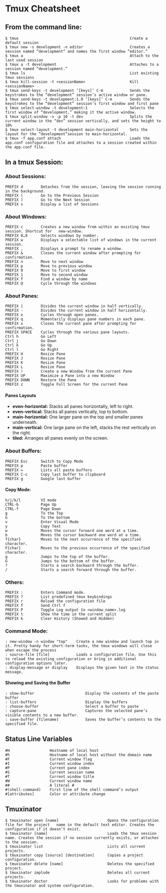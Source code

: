# Tmux Cheatsheet

## From the command line:

    $ tmux                                                  Create a default session
    $ tmux new -s development -n editor                     Creates a session named “development” and names the first window “editor.”
    $ tmux a                                                Attach to the last used session
    $ tmux a -t development                                 Attaches to a session named “development.”
    $ tmux ls                                               List existing tmux sessions
    $ tmux kill-session -t <sessionName>                    Kill <sessionName>
    $ tmux send-keys -t development ’[keys]’ C-m            Sends the keystrokes to the “development” session’s active window or pane.
    $ tmux send-keys -t development:1.0 ’[keys]’ C-m        Sends the keystrokes to the “development” session’s first window and first pane
    $ tmux select-window -t development:1                   Selects the first window of “development,” making it the active window.
    $ tmux split-window -v -p 10 -t dev                     Splits the current window in the “dev” session vertically, and sets the height to 10%
    $ tmux select-layout -t development main-horizontal     Sets the layout for the “development”session to main-horizontal.
    $ tmux -f app.conf attach                               Loads the app.conf configuration file and attaches to a session created within the app.conf file.

## In a tmux Session:

### About Sessions:

    PREFIX d        Detaches from the session, leaving the session running in the background.
    PREFIX (        Go to the Previous Session
    PREFIX )        Go to the Next Session
    PREFIX s        Display a list of Sessions

### About Windows:

    PREFIX c        Creates a new window from within an existing tmux session. Shortcut for   new-window.
    PREFIX 0…9      Selects windows by number.
    PREFIX w        Displays a selectable list of windows in the current session.
    PREFIX ,        Displays a prompt to rename a window.
    PREFIX &        Closes the current window after prompting for confirmation.
    PREFIX n        Move to next window
    PREFIX p        Move to previous window
    PREFIX 0        Move to first window
    PREFIX 1        Move to second window
    PREFIX f        Find a window by name
    PREFIX @        Cycle through the windows

### About Panes:

    PREFIX |        Divides the current window in half vertically.
    PREFIX -        Divides the current window in half horizontally.
    PREFIX o        Cycles through open panes.
    PREFIX q        Momentarily displays pane numbers in each pane.
    PREFIX x        Closes the current pane after prompting for confirmation.
    PREFIX SPACE    Cycles through the various pane layouts.
    Ctrl h          Go Left
    Ctrl j          Go Down
    Ctrl k          Go Up
    Ctrl l          Go Right
    PREFIX H        Resize Pane 
    PREFIX J        Resize Pane 
    PREFIX K        Resize Pane 
    PREFIX L        Resize Pane 
    PREFIX !        Create a new Window from the current Pane
    PREFIX UP       Maximize a Pane into a new Window
    PREFIX DOWN     Restore the Pane
    PREFIX z        Toggle Full Screen for the current Pane

#### Panes Layouts

* __even-horizontal:__ Stacks all panes horizontally, left to right.
* __even-vertical:__   Stacks all panes vertically, top to bottom.
* __main-horizontal:__ One larger pane on the top and smaller panes underneath.
* __main-vertical:__   One large pane on the left, stacks the rest vertically on the right.
* __tiled:__           Arranges all panes evenly on the screen.

### About Buffers:

    PREFIX Esc      Switch to Copy Mode
    PREFIX p        Paste buffer
    PREFIX =        Lists all paste buffers
    PREFIX C-c      Copy last buffer to clipboard
    PREFIX g        Google last buffer

#### Copy Mode:

    h/j/k/l         VI mode
    CTRL-b          Page Up
    CTRL-f          Page Down
    g               To the Top
    G               To the bottom
    v               Enter Visual Mode
    y               Copy Text
    w               Moves the cursor forward one word at a time.
    b               Moves the cursor backward one word at a time.
    f{char}         Moves to the next occurrence of the specified character.
    F{char}         Moves to the previous occurrence of the specified character.
    g               Jumps to the top of the buffer.
    G               Jumps to the bottom of the buffer.
    ?               Starts a search backward through the buffer.
    /               Starts a search forward through the buffer.

### Others:

    PREFIX :        Enters Command mode.
    PREFIX ?        List predefined tmux keybindings
    PREFIX r        Reload the configuration file
    PREFIX f        Send Ctrl f
    PREFIX P        Toggle Log output to <window_name>.log
    PREFIX t        Show the time in the current split
    PREFIX k        Clear History (Showed and Hidden)

### Command Mode:

    : new-window -n window "top"    Create a new window and launch top in it. Pretty handy for short-term tasks, the tmux windows will close when escape the process
    : source-file [file]            Loads a configuration file. Use this to reload the existing configuration or bring in additional configuration options later.
    : display-message or display    Displays the given text in the status message.

#### Showing and Saving the Buffer

    : show-buffer                       Display the contents of the paste buffer
    : list-buffers                      Display the buffers
    : choose-buffer                     Select a buffer to paste
    : capture-pane                      Captures the selected pane’s visible contents to a new buffer.
    : save-buffer [filename]            Saves the buffer’s contents to the specified file.

## Status Line Variables

    #H                  Hostname of local host
    #h                  Hostname of local host without the domain name
    #F                  Current window flag
    #I                  Current window index
    #P                  Current pane index
    #S                  Current session name
    #T                  Current window title
    #W                  Current window name
    ##                  A literal #
    #(shell-command)    First line of the shell command’s output
    #[attributes]       Color or attribute change

## Tmuxinator

    $ tmuxinator open [name]                      Opens the configuration file for the project   name in the default text editor. Creates the configuration if it doesn’t exist.
    $ tmuxinator [name]                           Loads the tmux session name. Creates the session if no session currently exists, or attaches to the session.
    $ tmuxinator list                             Lists all current projects.
    $ tmuxinator copy [source] [destination]      Copies a project configuration.
    $ tmuxinator delete [name]                    Deletes the specified project.
    $ tmuxinator implode                          Deletes all current projects.
    $ tmuxinator doctor                           Looks for problems with the tmuxinator and system configuration.
